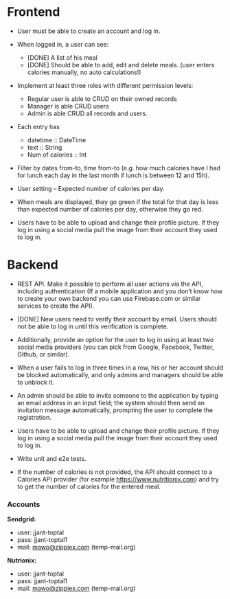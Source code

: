 # Frontend

* User must be able to create an account and log in.

* When logged in, a user can see:

  * [DONE] A list of his meal
  * [DONE] Should be able to add, edit and delete meals. (user enters calories manually, no auto calculations!)

* Implement at least three roles with different permission levels:

  * Regular user is able to CRUD on their owned records
  * Manager is able CRUD users
  * Admin is able CRUD all records and users.

* Each entry has

  * datetime :: DateTime
  * text :: String
  * Num of calories :: Int

* Filter by dates from-to, time from-to (e.g. how much calories have I had for lunch each day in the last month if lunch is between 12 and 15h).

* User setting – Expected number of calories per day.

* When meals are displayed, they go green if the total for that day is less than expected number of calories per day, otherwise they go red.

* Users have to be able to upload and change their profile picture. If they log in using a social media pull the image from their account they used to log in.

# Backend

* REST API. Make it possible to perform all user actions via the API, including authentication (If a mobile application and you don’t know how to create your own backend you can use Firebase.com or similar services to create the API).

* [DONE] New users need to verify their account by email. Users should not be able to log in until this verification is complete.

* Additionally, provide an option for the user to log in using at least two social media providers (you can pick from Google, Facebook, Twitter, Github, or similar).

* When a user fails to log in three times in a row, his or her account should be blocked automatically, and only admins and managers should be able to unblock it.

* An admin should be able to invite someone to the application by typing an email address in an input field; the system should then send an invitation message automatically, prompting the user to complete the registration.

* Users have to be able to upload and change their profile picture. If they log in using a social media pull the image from their account they used to log in.

* Write unit and e2e tests.

* If the number of calories is not provided, the API should connect to a Calories API provider (for example https://www.nutritionix.com) and try to get the number of calories for the entered meal.


### Accounts

**Sendgrid:**
* user: jjant-toptal
* pass: jjant-toptal1
* mail: mawo@zippiex.com (temp-mail.org)

**Nutrionix:**
* user: jjant-toptal
* pass: jjant-toptal1
* mail: mawo@zippiex.com (temp-mail.org)
